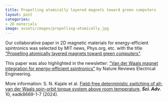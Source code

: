 ```yaml
---
title: Propelling atomically layered magnets toward green computers
layout: post
categories:
- 2D materials
image: assets/images/propelling-atomically.jpg
---
```


Our collaborative paper in 2D magnetic materials for energy-efficient spintronics was selected by MIT news, Phys.org, etc. with the title ["Propelling atomically layered magnets toward green computers"](https://news.mit.edu/2024/propelling-atomically-layered-magnets-toward-green-computers-0404).

This paper was also highlighted in the newsletter: ["Van der Waals magnet integration for energy-efficient spintronics"](https://doi.org/10.1038/s44287-024-00048-3) by Nature Reviews Electrical Engineering.

More information: S. N. Kajale et al. [Field-free deterministic switching of all-van der Waals spin-orbit torque system above room temperature](https://doi.org/10.1126/sciadv.adk8669), ***Sci. Adv.*** 10, eadk8669-1-7 (2024).
